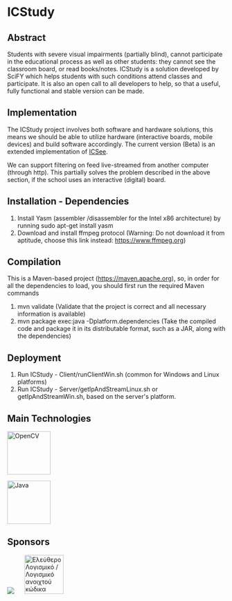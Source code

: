 ICStudy
=======

Abstract
--------
Students with severe visual impairments (partially blind), cannot participate in the educational process as well as other students: they cannot see the classroom board, or read books/notes. ICStudy is a solution developed by SciFY which helps students with such conditions attend classes and participate. It is also an open call to all developers to help, so that a useful, fully functional and stable version can be made.

Implementation
--------------
The ICStudy project involves both software and hardware solutions, this means we should be able to utilize hardware (interactive boards, mobile devices) and build software accordingly. The current version (Beta) is an extended implementation of [ICSee][1].

We can support filtering on feed live-streamed from another computer (through http). This partially solves the problem described in the above section, if the school uses an interactive (digital) board.

Installation - Dependencies
---------------------------
1. Install Yasm (assembler /disassembler for the Intel x86 architecture) by running sudo apt-get install yasm
2. Download and install ffmpeg protocol (Warning: Do not download it from aptitude, choose this link instead: <a href="https://www.ffmpeg.org">https://www.ffmpeg.org</a>)

Compilation
-----------
This is a Maven-based project (<a href="https://maven.apache.org/">https://maven.apache.org</a>), so, in order for all the dependencies to load, you should first run the required Maven commands

1. mvn validate (Validate that the project is correct and all necessary information is available)
2. mvn package exec:java -Dplatform.dependencies (Take the compiled code and package it in its distributable format, such as a JAR, along with the dependencies)

Deployment
----------
1. Run ICStudy - Client/runClientWin.sh (common for Windows and Linux platforms)
2. Run ICStudy - Server/getIpAndStreamLinux.sh or getIpAndStreamWin.sh, based on the server's platform.

Main Technologies
-----------------
<a href="http://opencv.org/"><img src="http://upload.wikimedia.org/wikipedia/commons/thumb/3/32/OpenCV_Logo_with_text_svg_version.svg/750px-OpenCV_Logo_with_text_svg_version.svg.png" alt="OpenCV" width="100px"></a>

<a href="http://openjdk.java.net/"><img src="http://upload.wikimedia.org/wikipedia/commons/thumb/f/f5/OpenJDK_logo.png/200px-OpenJDK_logo.png" alt="Java" width="100px"></a>

[1]: http://www.scify.gr/site/en/projects/in-progress/icsee

Sponsors
--------
<a href="http://www.scify.gr/site/en/"><img src="http://www.scify.gr/site/images/scify/scify_logo_108.png"></a>
<a href="https://ellak.gr/" title="Ελεύθερο Λογισμικό / Λογισμικό ανοιχτού κώδικα" rel="home"><img style="height: 90px; margin-left: 20px;"  src="https://ellak.gr/wp-content/uploads/2015/09/el-lak.png" alt="Ελεύθερο Λογισμικό / Λογισμικό ανοιχτού κώδικα" title="Ελεύθερο Λογισμικό / Λογισμικό ανοιχτού κώδικα"></a>
